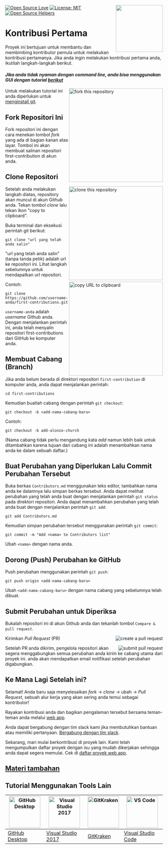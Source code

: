 [![Open Source Love](https://badges.frapsoft.com/os/v1/open-source.svg?v=103)](https://github.com/ellerbrock/open-source-badges/)
[<img align="right" width="150" src="https://firstcontributions.github.io/assets/Readme/join-slack-team.png">](https://join.slack.com/t/firstcontributors/shared_invite/enQtNjkxNzQwNzA2MTMwLTVhMWJjNjg2ODRlNWZhNjIzYjgwNDIyZWYwZjhjYTQ4OTBjMWM0MmFhZDUxNzBiYzczMGNiYzcxNjkzZDZlMDM)
[![License: MIT](https://img.shields.io/badge/License-MIT-green.svg)](https://opensource.org/licenses/MIT)
[![Open Source Helpers](https://www.codetriage.com/roshanjossey/first-contributions/badges/users.svg)](https://www.codetriage.com/roshanjossey/first-contributions)

# Kontribusi Pertama

Proyek ini bertujuan untuk membantu dan membimbing kontributor pemula untuk melakukan kontribusi pertamanya. Jika anda ingin melakukan kontribusi pertama anda, ikutilah langkah-langkah berikut.

#### _Jika anda tidak nyaman dengan command line, anda bisa menggunakan GUI dengan tutorial [berikut](#Tutorial-Menggunakan-Alat-Lain)_

<img align="right" width="300" src="https://firstcontributions.github.io/assets/Readme/fork.png" alt="fork this repository" />

Untuk melakukan tutorial ini anda diperlukan untuk [menginstall git](https://help.github.com/articles/set-up-git/).

## Fork Repositori Ini

Fork repositori ini dengan cara menekan tombol *fork* yang ada di bagian kanan atas layar.
Tombol ini akan membuat salinan repositori first-contribution di akun anda.

## Clone Repositori

<img align="right" width="300" src="https://firstcontributions.github.io/assets/Readme/clone.png" alt="clone this repository" />

Setelah anda melakukan langkah diatas, repository akan muncul di akun Github anda. Tekan tombol *clone* lalu tekan ikon "copy to clipboard".

Buka terminal dan eksekusi perintah git berikut:

```
git clone "url yang telah anda salin"
```

"url yang telah anda salin" (tanpa tanda petik) adalah url ke repositori ini. Lihat langkah sebelumnya untuk mendapatkan url repositori.

<img align="right" width="300" src="https://firstcontributions.github.io/assets/Readme/copy-to-clipboard.png" alt="copy URL to clipboard" />

Contoh:

```
git clone https://github.com/username-anda/first-contributions.git
```

`username-anda` adalah *username* Github anda. Dengan menjalankan perintah ini, anda telah menyalin repositori first-contributions dari GitHub ke komputer anda.

## Membuat Cabang (Branch)

Jika anda belum berada di direktori repositori `first-contribution` di komputer anda, anda dapat menjalankan perintah:

```
cd first-contributions
```

Kemudian buatlah cabang dengan perintah `git checkout`:

```
git checkout -b <add-nama-cabang-baru>
```

Contoh:

```
git checkout -b add-alonzo-church
```

(Nama cabang tidak perlu mengandung kata _add_ namun lebih baik untuk ditambahkan karena tujuan dari cabang ini adalah menambahkan nama anda ke dalam sebuah daftar.)

## Buat Perubahan yang Diperlukan Lalu Commit Perubahan Tersebut

Buka berkas `Contributors.md` menggunakan teks editor, tambahkan nama anda ke dalamnya lalu simpan berkas tersebut. Anda dapat melihat perubahan yang telah anda buat dengan menjalankan perintah `git status` pada direktori repositori. Anda dapat menambahkan perubahan yang telah anda buat dengan menjalankan perintah `git add`:

```
git add Contributors.md
```

Kemudian simpan perubahan tersebut menggunakan perintah `git commit`:

```
git commit -m "Add <nama> to Contributors list"
```

Ubah `<nama>` dengan nama anda.

## Dorong (Push) Perubahan ke GitHub

Push perubahan menggunakan perintah `git push`:

```
git push origin <add-nama-cabang-baru>
```

Ubah `<add-nama-cabang-baru>` dengan nama cabang yang sebelumnya telah dibuat.

## Submit Perubahan untuk Diperiksa

Bukalah repositori ini di akun Github anda dan tekanlah tombol
`Compare & pull request`. 

<img style="float: right;" src="https://firstcontributions.github.io/assets/Readme/compare-and-pull.png" alt="create a pull request" />

Kirimkan *Pull Request* (PR)

<img style="float: right;" src="https://firstcontributions.github.io/assets/Readme/submit-pull-request.png" alt="submit pull request" />

Setelah PR anda dikirim, pengelola repositori akan segera menggabungkan semua perubahan anda kirim ke cabang utama dari proyek ini. anda akan mendapatkan email notifikasi setelah perubahan digabungkan.

## Ke Mana Lagi Setelah ini?

Selamat! Anda baru saja menyelesaikan *fork* -> *clone* -> ubah -> *Pull Request*, sebuah alur kerja yang akan sering anda temui sebagai kontributor!

Rayakan kontribusi anda dan bagikan pengalaman tersebut bersama teman-teman anda melalui [web app](https://roshanjossey.github.io/first-contributions/#social-share).

Anda dapat bergabung dengan tim slack kami jika membutuhkan bantuan atau memiliki pertanyaan. [Bergabung dengan tim slack](https://join.slack.com/t/firstcontributors/shared_invite/enQtMzE1MTYwNzI3ODQ0LTZiMDA2OGI2NTYyNjM1MTFiNTc4YTRhZTg4OWZjMzA0ZWZmY2UxYzVkMzI1ZmVmOWI4ODdkZWQwNTM2NDVmNjY).

Sekarang, mari mulai berkontribusi di proyek lain. Kami telah mengumpulkan daftar proyek dengan isu yang mudah dikerjakan sehingga anda dapat segera memulai. Cek di [daftar proyek web app](https://roshanjossey.github.io/first-contributions/#project-list).

## [ Materi tambahan ](../additional-material/git_workflow_scenarios/additional-material.md)

## Tutorial Menggunakan Tools Lain

| <a href="../gui-tool-tutorials/github-desktop-tutorial.md"><img alt="GitHub Desktop" src="https://desktop.github.com/images/desktop-icon.svg" width="100"></a> | <a href="../gui-tool-tutorials/github-windows-vs2017-tutorial.md"><img alt="Visual Studio 2017" src="https://upload.wikimedia.org/wikipedia/commons/c/cd/Visual_Studio_2017_Logo.svg" width="100"></a> | <a href="../gui-tool-tutorials/gitkraken-tutorial.md"><img alt="GitKraken" src="https://firstcontributions.github.io/assets/gui-tool-tutorials/gitkraken-tutorial/gk-icon.png" width="100"></a> | <a href="../gui-tool-tutorials/github-windows-vs-code-tutorial.md"><img alt="VS Code" src="https://upload.wikimedia.org/wikipedia/commons/2/2d/Visual_Studio_Code_1.18_icon.svg" width=100></a> |
| ---------------------------------------------------------------------------------------------------------------------------------------- | -------------------------------------------------------------------------------------------------------------------------------------------------------------------------------- | ----------------------------------------------------------------------------------------------- | ------------------------------------------------------------------------------------------------------------------------------------------------------------------------- |
| [GitHub Desktop](../gui-tool-tutorials/github-desktop-tutorial.md)                                                                                             | [Visual Studio 2017](../gui-tool-tutorials/github-windows-vs2017-tutorial.md)                                                                                                                          | [GitKraken](../gui-tool-tutorials/gitkraken-tutorial.md)                                                              | [Visual Studio Code](../gui-tool-tutorials/github-windows-vs-code-tutorial.md)                                                                                                                  |
